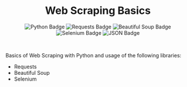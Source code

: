 <h1 align="center">Web Scraping Basics</h1>
<p align="center">
  <img src="https://img.shields.io/badge/Python-3776AB?style=for-the-badge&logo=python&logoColor=white" alt="Python Badge">
  <img src="https://img.shields.io/badge/Requests-20232A?style=for-the-badge&logo=python&logoColor=white" alt="Requests Badge">
  <img src="https://img.shields.io/badge/BeautifulSoup-4B0082?style=for-the-badge&logo=python&logoColor=white" alt="Beautiful Soup Badge">
  <img src="https://img.shields.io/badge/Selenium-43B02A?style=for-the-badge&logo=selenium&logoColor=white" alt="Selenium Badge">
  <img src="https://img.shields.io/badge/JSON-000000?style=for-the-badge&logo=json&logoColor=white" alt="JSON Badge">
</p></br>

Basics of Web Scraping with Python and usage of the following libraries:
- Requests
- Beautiful Soup
- Selenium
